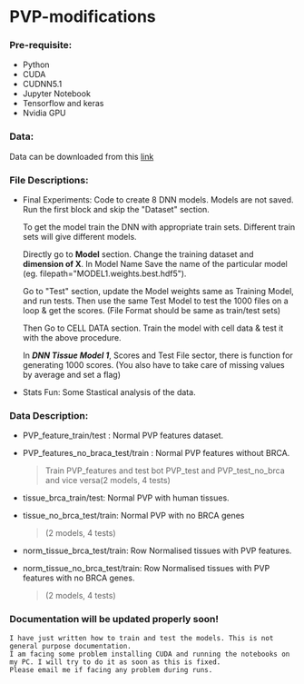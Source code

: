 # PVP-modifications

### Pre-requisite:
* Python
* CUDA
* CUDNN5.1
* Jupyter Notebook
* Tensorflow and keras
* Nvidia GPU
   
### Data:
Data can be downloaded from this [link](https://drive.google.com/open?id=0B-hYmS2zP3aZM2I1akVZV2RKMnc)

### File Descriptions:
* Final Experiments: Code to create 8 DNN models. Models are not saved.
     Run the first block and skip the "Dataset" section. 
     
     To get the model train the DNN with appropriate train sets. Different train sets will give different models.
     
     Directly go to **Model** section. Change the training dataset and **dimension of X**.
     In Model Name Save the name of the particular model (eg. filepath="MODEL1.weights.best.hdf5").
     
     Go to "Test" section, update the Model weights same as Training Model, and run tests.
     Then use the same Test Model to test the 1000 files on a loop & get the scores. 
     (File Format should be same as train/test sets)
     
     Then Go to CELL DATA section. Train the model with cell data & test it with the above procedure.
     
     In ***DNN Tissue Model 1***, Scores and Test File sector, there is function for generating 1000 scores. (You also have to take care      of missing values by average and set a flag)
     
 * Stats Fun: Some Stastical analysis of the data.

### Data Description:
* PVP_feature_train/test : Normal PVP features dataset.
* PVP_features_no_braca_test/train : Normal PVP features without BRCA.
    > Train PVP_features and test bot PVP_test and PVP_test_no_brca and vice versa(2 models, 4 tests)

* tissue_brca_train/test: Normal PVP with human tissues.
* tissue_no_brca_test/train: Normal PVP with no BRCA genes
   > (2 models, 4 tests)
   
* norm_tissue_brca_test/train: Row Normalised tissues with PVP features.
* norm_tissue_no_brca_test/train: Row Normalised tissues with PVP features with no BRCA genes.
   > (2 models, 4 tests)

### Documentation will be updated properly soon!
    I have just written how to train and test the models. This is not general purpose documentation.
    I am facing some problem installing CUDA and running the notebooks on my PC. I will try to do it as soon as this is fixed.
    Please email me if facing any problem during runs.
